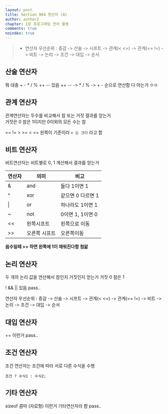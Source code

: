 ```yaml
---
layout: post
title: Section 004 연산자 (A)
author: author2
chapter: 1장 프로그래밍 언어 활용
comments: true
noindex: true
---
```

>- 연산자 우선순위 : 증감 -> 산술 -> 시프트 -> 관계(< <=) -> 관계(== !=) -> 비트 -> 논리 -> 조건 -> 대입 -> 순서

## 산술 연산자

뭐 대충 + - * / % ++ -- 있음 ++ -- -> * / % -> + - 순으로 연산함 다 아는거 ㅇㅇ

## 관계 연산자

관계연산자는 두수를 비교해서 참 또는 거짓 결과를 얻는거    
거짓은 0 참은 1이지만 0이외의 모든 수는 참

== != > >= < <= 왼쪽이 기준이라 `> 는 크다` 라고 함

## 비트 연산자

비트연산자는 비트별로 0, 1 계산해서 결과를 얻는거

|연산자|의미|비고|
|---|---|---|
|&|and|둘다 1이면 1|
|^|xor|같으면 0 다르면 1|
|&#124;|or|하나라도 1이면 1|
|&#126;|not|0이면 1, 1이면 0|
|<<|왼쪽시프트|왼쪽으로 이동|
|>>|오른쪽 시프트|오른쪽이동|

**음수일때 >> 하면 왼쪽에 1이 채워진다함 첨앎**

## 논리 연산자

두 개의 논리 값을 연산해서 참인지 거짓인지 얻는거 거짓 0 참은 1

! && &#124;&#124; 있음 pass..

연산자 우선순위 : 증감 -> 산술 -> 시프트 -> 관계(< <=) -> 관계(== !=) -> 비트 -> 논리 -> 조건 -> 대입 -> 순서

## 대입 연산자

+= 이런거 pass..

## 조건 연산자

조건 연산자는 조건에 따라 서로 다른 수식을 수행

`조건 ? 수식1 : 수식2;`

## 기타 연산자

sizeof 콤마 (자료형) 이런거 기타연산자라 함 pass..

